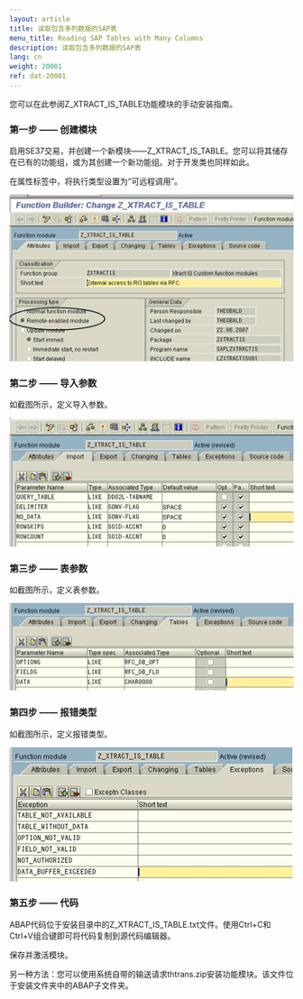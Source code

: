 ```yaml
---
layout: article
title: 读取包含多列数据的SAP表
menu_title: Reading SAP Tables with Many Columns
description: 读取包含多列数据的SAP表
lang: cn
weight: 20001
ref: dat-20001
---
```


您可以在此参阅Z_XTRACT_IS_TABLE功能模块的手动安装指南。

### 第一步 —— 创建模块

启用SE37交易，并创建一个新模块——Z_XTRACT_IS_TABLE。您可以将其储存在已有的功能组，或为其创建一个新功能组。对于开发类也同样如此。


在属性标签中，将执行类型设置为“可远程调用”。

![Z-Custom-Function-01](/assets/images/data-sources/sap/Z-Custom-Function-01.png)

### 第二步 —— 导入参数

如截图所示，定义导入参数。

![Z-Custom-Function-02](/assets/images/data-sources/sap/Z-Custom-Function-02.png)

### 第三步 —— 表参数

如截图所示，定义表参数。

![Z-Custom-Function-03](/assets/images/data-sources/sap/Z-Custom-Function-03.png)

### 第四步 —— 报错类型

如截图所示，定义报错类型。

![Z-Custom-Function-04](/assets/images/data-sources/sap/Z-Custom-Function-04.png)

### 第五步 —— 代码

ABAP代码位于安装目录中的Z_XTRACT_IS_TABLE.txt文件。使用Ctrl+C和Ctrl+V组合键即可将代码复制到源代码编辑器。

保存并激活模块。

另一种方法：您可以使用系统自带的输送请求thtrans.zip安装功能模块。该文件位于安装文件夹中的ABAP子文件夹。
